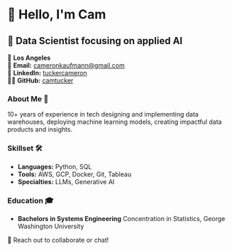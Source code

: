# 👋 Hello, I'm Cam

## 🚀 Data Scientist focusing on applied AI

📍 **Los Angeles**  
📧 **Email:** [cameronkaufmann@gmail.com](mailto:cameronkaufmann@gmail.com)  
🔗 **LinkedIn:** [tuckercameron](https://linkedin.com/in/tuckercameron)  
👨‍💻 **GitHub:** [camtucker](https://github.com/camtucker)

### About Me 📝
10+ years of experience in tech designing and implementing data warehouses,
deploying machine learning models, creating impactful data products and insights.

### Skillset 🛠️
- **Languages:** Python, SQL
- **Tools:** AWS, GCP, Docker, Git, Tableau
- **Specialties:** LLMs, Generative AI

### Education 🎓
- **Bachelors in Systems Engineering** Concentration in Statistics, George Washington University

🔗 Reach out to collaborate or chat! 
